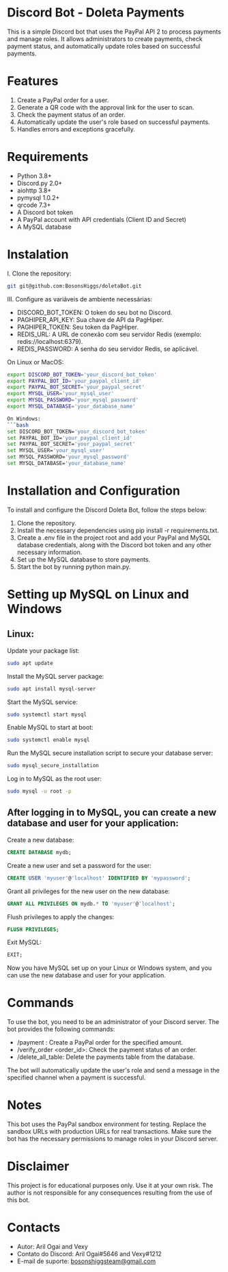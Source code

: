 # Discord Bot - Doleta Payments

This is a simple Discord bot that uses the PayPal API 2 to process payments and manage roles. It allows administrators to create payments, check payment status, and automatically update roles based on successful payments.

# Features
1. Create a PayPal order for a user.
2. Generate a QR code with the approval link for the user to scan.
3. Check the payment status of an order.
4. Automatically update the user's role based on successful payments.
5. Handles errors and exceptions gracefully.

# Requirements
- Python 3.8+
- Discord.py 2.0+
- aiohttp 3.8+
- pymysql 1.0.2+
- qrcode 7.3+
- A Discord bot token
- A PayPal account with API credentials (Client ID and Secret)
- A MySQL database

# Instalation
I. Clone the repository:
```bash
git git@github.com:BosonsHiggs/doletaBot.git
```

III. Configure as variáveis de ambiente necessárias:
- DISCORD_BOT_TOKEN: O token do seu bot no Discord.
- PAGHIPER_API_KEY: Sua chave de API da PagHiper.
- PAGHIPER_TOKEN: Seu token da PagHiper.
- REDIS_URL: A URL de conexão com seu servidor Redis (exemplo: redis://localhost:6379).
- REDIS_PASSWORD: A senha do seu servidor Redis, se aplicável.

On Linux or MacOS:
```bash
export DISCORD_BOT_TOKEN='your_discord_bot_token'
export PAYPAL_BOT_ID='your_paypal_client_id'
export PAYPAL_BOT_SECRET='your_paypal_secret'
export MYSQL_USER='your_mysql_user'
export MYSQL_PASSWORD='your_mysql_password'
export MYSQL_DATABASE='your_database_name'

On Windows:
```bash
set DISCORD_BOT_TOKEN='your_discord_bot_token'
set PAYPAL_BOT_ID='your_paypal_client_id'
set PAYPAL_BOT_SECRET='your_paypal_secret'
set MYSQL_USER='your_mysql_user'
set MYSQL_PASSWORD='your_mysql_password'
set MYSQL_DATABASE='your_database_name'
```

# Installation and Configuration
To install and configure the Discord Doleta Bot, follow the steps below:

1. Clone the repository.
2. Install the necessary dependencies using pip install -r requirements.txt.
3. Create a .env file in the project root and add your PayPal and MySQL database credentials, along with the Discord bot token and any other necessary information.
4. Set up the MySQL database to store payments.
5. Start the bot by running python main.py.

# Setting up MySQL on Linux and Windows
## Linux: 

Update your package list:
```bash
sudo apt update
```
Install the MySQL server package:
```bash
sudo apt install mysql-server
```
Start the MySQL service:
```bash
sudo systemctl start mysql
```
Enable MySQL to start at boot:
```bash
sudo systemctl enable mysql
```
Run the MySQL secure installation script to secure your database server:
```bash
sudo mysql_secure_installation
```
Log in to MySQL as the root user:
```bash
sudo mysql -u root -p
```

## After logging in to MySQL, you can create a new database and user for your application:

Create a new database:
```sql
CREATE DATABASE mydb;
```
Create a new user and set a password for the user:
```sql
CREATE USER 'myuser'@'localhost' IDENTIFIED BY 'mypassword';
```
Grant all privileges for the new user on the new database:
```sql
GRANT ALL PRIVILEGES ON mydb.* TO 'myuser'@'localhost';
```
Flush privileges to apply the changes:
```sql
FLUSH PRIVILEGES;
```
Exit MySQL:
```sql
EXIT;
```
Now you have MySQL set up on your Linux or Windows system, and you can use the new database and user for your application.

# Commands

To use the bot, you need to be an administrator of your Discord server. The bot provides the following commands:

- /payment <amount>: Create a PayPal order for the specified amount.
- /verify_order <order_id>: Check the payment status of an order.
- /delete_all_table: Delete the payments table from the database.

The bot will automatically update the user's role and send a message in the specified channel when a payment is successful.

# Notes
This bot uses the PayPal sandbox environment for testing. Replace the sandbox URLs with production URLs for real transactions.
Make sure the bot has the necessary permissions to manage roles in your Discord server.

# Disclaimer
This project is for educational purposes only. Use it at your own risk. The author is not responsible for any consequences resulting from the use of this bot.

# Contacts

- Autor: Aril Ogai and Vexy
- Contato do Discord: Aril Ogai#5646 and Vexy#1212
- E-mail de suporte: bosonshiggsteam@gmail.com

